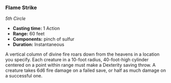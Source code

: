 ### Flame Strike
*5th Circle*
- **Casting time:** 1 Action
- **Range:** 60 feet
- **Components:** pinch of sulfur
- **Duration:** Instantaneous

A vertical column of divine fire roars down from the heavens in a location you specify. Each creature in a 10-foot radius, 40-foot-high cylinder centered on a point within range must make a Dexterity saving throw. A creature takes 6d6 fire damage on a failed save, or half as much damage on a successful one. 